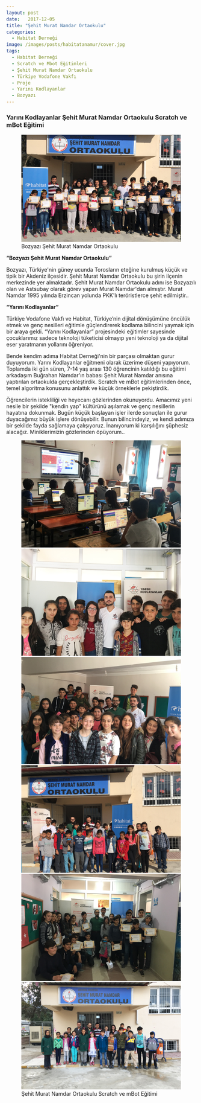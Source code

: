```yaml
---
layout: post
date:   2017-12-05
title: "Şehit Murat Namdar Ortaokulu"
categories:
  - Habitat Derneği
image: /images/posts/habitatanamur/cover.jpg
tags:
  - Habitat Derneği
  - Scratch ve Mbot Eğitimleri
  - Şehit Murat Namdar Ortaokulu
  - Türkiye Vodafone Vakfı
  - Proje
  - Yarını Kodlayanlar
  - Bozyazı
---
```


### Yarını Kodlayanlar Şehit Murat Namdar Ortaokulu Scratch ve mBot Eğitimi

<figure class="figure">
    <a href="/images/posts/habitatanamur/foto7.jpg"><img src="/images/posts/habitatanamur/foto7.jpg"></a>
    <figcaption>Bozyazı Şehit Murat Namdar Ortaokulu</figcaption>
</figure>

<strong> “Bozyazı Şehit Murat Namdar Ortaokulu” </strong>

Bozyazı, Türkiye'nin güney ucunda Torosların eteğine kurulmuş küçük ve tipik bir Akdeniz ilçesidir. Şehit Murat Namdar Ortaokulu bu şirin ilçenin merkezinde yer almaktadır. Şehit Murat Namdar Ortaokulu adını ise Bozyazılı olan ve Astsubay olarak görev yapan Murat Namdar'dan almıştır. Murat Namdar 1995 yılında Erzincan yolunda PKK'lı teröristlerce şehit edilmiştir..

<strong> “Yarını Kodlayanlar” </strong>

Türkiye Vodafone Vakfı ve Habitat, Türkiye’nin dijital dönüşümüne öncülük etmek ve genç nesilleri eğitimle güçlendirerek kodlama bilincini yaymak için bir araya geldi. “Yarını Kodlayanlar” projesindeki eğitimler sayesinde çocuklarımız sadece teknoloji tüketicisi olmayıp yeni teknoloji ya da dijital eser yaratmanın yollarını öğreniyor. 

Bende kendim adıma Habitat Derneği'nin bir parçası olmaktan gurur duyuyorum. Yarını Kodlayanlar eğitmeni olarak üzerime düşeni yapıyorum. Toplamda iki gün süren, 7-14 yaş arası 130 öğrencinin katıldığı bu eğitimi arkadaşım Buğrahan Namdar'ın babası Şehit Murat Namdar anısına yaptırılan ortaokulda gerçekleştirdik. Scratch ve mBot eğitimlerinden önce, temel algoritma konusunu anlattık ve küçük örneklerle pekiştirdik. 

Öğrencilerin istekliliği ve heyecanı gözlerinden okunuyordu. Amacımız yeni nesile bir şekilde "kendin yap" kültürünü aşılamak ve genç nesillerin hayatına dokunmak. Bugün küçük başlayan işler ilerde sonuçları ile gurur duyacağımız büyük işlere dönüşebilir. Bunun bilincindeyiz, ve kendi adımıza bir şekilde fayda sağlamaya çalışıyoruz. İnanıyorum ki karşılığını şüphesiz alacağız. Miniklerimizin gözlerinden öpüyorum..




<figure class="half">
    <a href="/images/posts/habitatanamur/foto2.jpg"><img src="/images/posts/habitatanamur/foto2.jpg"></a>
    <a href="/images/posts/habitatanamur/foto3.jpg"><img src="/images/posts/habitatanamur/foto3.jpg"></a>
    <a href="/images/posts/habitatanamur/foto4.jpg"><img src="/images/posts/habitatanamur/foto4.jpg"></a>
    <a href="/images/posts/habitatanamur/foto5.jpg"><img src="/images/posts/habitatanamur/foto5.jpg"></a>
    <a href="/images/posts/habitatanamur/foto6.jpg"><img src="/images/posts/habitatanamur/foto6.jpg"></a>
    <a href="/images/posts/habitatanamur/foto1.jpg"><img src="/images/posts/habitatanamur/foto1.jpg"></a>
    <figcaption>Şehit Murat Namdar Ortaokulu Scratch ve mBot Eğitimi</figcaption>
</figure>